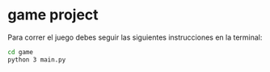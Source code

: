 # game project

Para correr el juego debes seguir las siguientes instrucciones en la terminal:

```sh
cd game
python 3 main.py
```